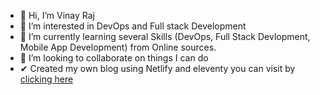 - 👋 Hi, I’m Vinay Raj
- 👀 I’m interested in DevOps and Full stack Development 
- 🌱 I’m currently learning several Skills (DevOps, Full Stack Devlopment, Mobile App Development) from Online sources.
- 💞️ I’m looking to collaborate on things I can do
- ✔  Created my own blog using Netlify and eleventy you can visit by [clicking here](https://vinay-raj-blog.netlify.app/)

<!---
Vinay541/Vinay541 is a ✨ special ✨ repository because its `README.md` (this file) appears on your GitHub profile.
You can click the Preview link to take a look at your changes.
--->
